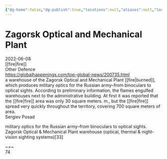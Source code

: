 ```yaml
---
{"dg-home":false,"dg-publish":true,"locations":null,"aliases":null,"location":null,"title":"Zagorsk Optical and Mechanical Plant","tag":"fire, other defense","date":"2022-06-08","permalink":"/zagorsk-optical-and-mechanical-plant/","dgHomeLink":true,"dgPassFrontmatter":true}
---
```



# Zagorsk Optical and Mechanical Plant

2022-06-08  
[[fire|fire]]  
Other Defence  
https://globalhappenings.com/top-global-news/200735.html  
a warehouse of the Zagorsk Optical and Mechanical Plant [[fire|burned]], which produces military optics for the Russian army–from binoculars to optical sights. According to preliminary information, the flames engulfed warehouses next to the administrative building. At first it was reported that the [[fire|fire]] area was only 30 square meters. m., but the [[fire|fire]] spread very quickly throughout the territory, covering 700 square meters of area.  
Sergiev Posad

military optics for the Russian army–from binoculars to optical sights. Zagorsk Optical & Mechanical Plant warehouse (optical, thermal & night-vision sighting systems)[33]

~+~  
74
